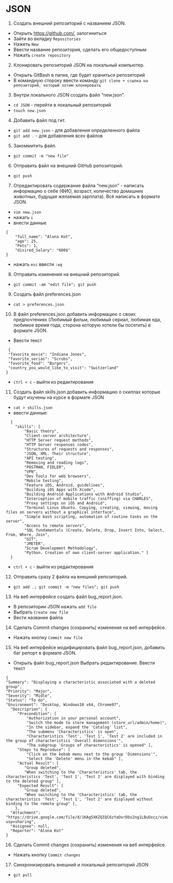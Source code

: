 # JSON

1. Создать внешний репозиторий c названием JSON.
+ Открыть https://github.com/, залогиниться 
+ Зайти во вкладку `Repositories`
+ Нажеть `New`
+ Ввести название репозитория, сделать его общедоступным
+ Нажать `create repository`
2. Клонировать репозиторий JSON на локальный компьютер.
+ Открыть GitBash в папке, где будет храниться репозиторий
+ В командную стороку ввести команду `git clone + ссылка на репозиторий, который хотим клонировать`
3. Внутри локального JSON создать файл “new.json”.
+ `cd JSON` - перейти в локальный репозиторий
+ `touch new.json`
4. Добавить файл под гит.
+ `git add new.json` - для добавления определенного файла
+ `git add .` - для добавления всех файлов
 5. Закоммитить файл.
+ `git commit -m "new file"`
 6. Отправить файл на внешний GitHub репозиторий.
+ `git push`
 7. Отредактировать содержание файла “new.json” - написать информацию о себе (ФИО, возраст, количество домашних животных, будущая желаемая зарплата). Всё написать в формате JSON.
+ `vim new.json`
+ нажать `i`
+ внести данные
```
{
	"full_name": "Alona Kot",
	"age": 25,
	"Pets": 1,
	"disired_Salary": "600$"
}
```
+ нажать `esc` ввести `:wq`
 8. Отправить изменения на внешний репозиторий. 
+ `git commit -am "edit file"; git push`
 9. Создать файл preferences.json
+ `cat > preferences.json`
 10. В файл preferences.json добавить информацию о своих предпочтениях (Любимый фильм, любимый сериал, любимая еда, любимое время года, сторона которую хотели бы посетить) в формате JSON.
+ Ввести текст 
```
 {
 "favorite_movie": "Indiana Jones",
 "favorite_serias": "Scrubs",
 "favorite_food": "Burgers",
 "country_you_would_like_to_visit": "Switzerland"
}
```
+ `ctrl + c` - выйти из редактирования
11. Создать файл skills.json добавить информацию о скиллах которые будут изучены на курсе в формате JSON
+ `cat > skills.json`
+ ввести данные:
``` 
  {
	"skills": [
		"Basic theory",
		"Client-server architecture",
		"HTTP Server request methods",
		"HTTP Server responses codes",
		"Structures of requests and responses",
		"JSON, XML. Their structure",
		"API testing",
		"Removing and reading logs",
		"POSTMAN, FIDLER",
		"VPN",
		"Dev Tools for web browsers",
		"Mobile testing",
		"Feature iOS, Android, guidelines",
		"Building iOS Apps with Xcode",
		"Building Android Applications with Android Studio",
		"Interception of mobile traffic (sniffing) via CHARLES",
		"Proxy settings on iOS and Android",
		"Terminal Linux Ubuntu. Copying, creating, viewing, moving files on servers without a graphical interface",
		"Simple bash scripting, automation of routine tasks on the server",
		"Access to remote servers",
		"SQL fundamentals (Create, Delete, Drop, Insert Into, Select, From, Where, Join",
		"GIT",
		"JMETER",
		"Scrum Development Methodology",
		"Python. Creation of own client-server application." ]
  }
```
+ `ctrl + c` - выйти из редактирования
12. Отправить сразу 2 файла на внешний репозиторий.
+ `git add .; git commit -m "new files"; git push`
13. На веб интерфейсе создать файл bug_report.json.
+ В репозитории JSON нажать `add file`
+ Выбрать `Create new file`
+ Вести название файла
14. Сделать Commit changes (сохранить) изменения на веб интерфейсе.
+ Нажать кнопку `Commit new file`
15. На веб интерфейсе модифицировать файл bug_report.json, добавить баг репорт в формате JSON.
+ Открыть файл bug_report.json Выбрать редактирование. Ввести текст
``` 
{
"Summary": "Displaying a characteristic associated with a deleted group",
"Priority": "Major",
"Severity": "Midle",
"Status": "To do",
"Environment": "Desktop, Windows10 x64, Chrome97",
  "Descriprion": {
     "Precondition": [
         "Authorization in your personal account",
         "Switch the mode to store management (store_url/admin/home)",
         "In the sidebar, expand the 'Catalog' list",
         "The submenu 'Characteristics' is open",
         "Characteristics 'Test', 'Test 1', 'Test 2' are included in the group of characteristics 'Overall dimensions'",
         "The subgroup 'Groups of characteristics' is opened" ],
     "Steps to Reproduce": [
         "Click on the kebab menu next to the group 'Dimensions'",
         "Select the 'Delete' menu in the kebab" ],
     "Actual Result": [
        "Group deleted",
        "When switching to the 'Characteristics' tab, the characteristics 'Test', 'Test 1', 'Test 2' are displayed with binding to the deleted group" ],
     "Expected Result": [
        "Group deleted",
        "When switching to the 'Characteristics' tab, the characteristics 'Test', 'Test 1', 'Test 2' are displayed without binding to the remote group" ],
    },
  "Attachment": "https://drive.google.com/file/d/1KAg5XKZQIQC6zYaOxrDbs2ng1LBuOxcz/view?usp=sharing",
  "Assignee": null,
  "Reporter": "Alona Kot"
}
```
 16. Сделать Commit changes (сохранить) изменения на веб интерфейсе.
+ Нажать кнопку `Commit changes`

 17. Синхронизировать внешний и локальный репозиторий JSON
+ `git pull`
 
 

